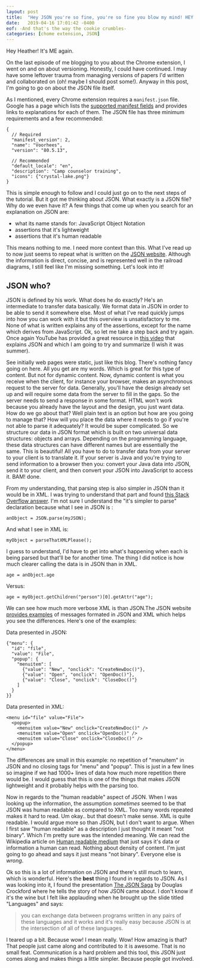 ```yaml
---
layout: post
title:  "Hey JSON you're so fine, you're so fine you blow my mind! HEY JSON!"
date:   2019-04-16 17:01:42 -0400
eof: -And that's the way the cookie crumbles-
categories: [chome extension, JSON]
---
```


Hey Heather! It's ME again.

On the last episode of me blogging to you about the Chrome extension, I went on
and on about versioning. Honestly, I could have continued. I may have some
leftover trauma from managing versions of papers I'd written and collaborated on
(oh! maybe I should post some!). Anyway in this post, I'm going to go on about
the JSON file itself.

As I mentioned, every Chrome extension requires a `manifest.json` file. Google
has a page which lists the [supported manifest fields][google-manifest] and
provides links to explanations for each of them. The JSON file has three minimum
requirements and a few recommended: 

```
{
  // Required
  "manifest_version": 2,
  "name": "Voorhees",
  "version": "80.5.13", 
  
  // Recommended
  "default_locale": "en",
  "description": "Camp counselor training",
  "icons": {"crystal-lake.png"}
}
```

This is simple enough to follow and I could just go on to the next steps of the
tutorial. But it got me thinking about JSON. What exactly is a JSON file? Why do
we even have it? A few things that come up when you search for an explanation on
JSON are:

- what its name stands for: JavaScript Object Notation 
- assertions that it's lightweight
- assertions that it's human readable

This means nothing to me. I need more context than this. What I've read up to
now just seems to repeat what is written on the [JSON website][json]. Although
the information is direct, concise, and is represented well in the railroad
diagrams, I still feel like I'm missing something. Let's look into it!

## JSON who?

JSON is defined by his work. What does he do exactly? He's an intermediate to
transfer data basically. We format data in JSON in order to be able to send it
somewhere else. Most of what I've read quickly jumps into how you can work with
it but this overview is unsatisfactory to me. None of what is written explains
any of the assertions, except for the name which derives from JavaScript. Ok, so
let me take a step back and try again. Once again YouTube has provided a great
resource in [this video][YT-json-navin] that explains JSON and which I am going
to try and summarize (I wish it was summer). 

See initially web pages were static, just like this blog. There's nothing fancy
going on here. All you get are my words. Which is great for this type of
content. But not for dynamic content. Now, dynamic content is what you receive
when the client, for instance your browser, makes an asynchronous request to
the server for data. Generally, you'll have the design already set up and will
require some data from the server to fill in the gaps. So the server needs to
send a response in some format. HTML won't work because you already have the
layout and the design, you just want data. How do we go about that? Well plain
text is an option but how are you going to manage that? How will you place the
data where it needs to go if you're not able to parse it adequately? It would be
super complicated. So we structure our data in JSON format which is built on two
universal data structures: objects and arrays. Depending on the programming
language, these data structures can have different names but are essentially the
same. This is beautiful! All you have to do to transfer data from your server to
your client is to translate it. If your server is Java and you're trying to send
information to a browser then you: convert your Java data into JSON, send it to
your client, and then convert your JSON into JavaScript to access it. BAM! done.

From my understanding, that parsing step is also simpler in JSON than it would
be in XML. I was trying to understand that part and found [this Stack Overflow
answer][SO-json-xml-comparison]. I'm not sure I understand the "it's simpler to
parse" declaration because what I see in JSON is : 

`anObject = JSON.parse(myJSON);`

And what I see in XML is:

`myObject = parseThatXMLPlease();`

I guess to understand, I'd have to get into what's happening when each is being
parsed but that'll be for another time. The thing I did notice is how much
clearer calling the data is in JSON than in XML.

`age = anObject.age`

Versus:

`age = myObject.getChildren("person")[0].getAttr("age");`

We can see how much more verbose XML is than JSON.The JSON website [provides
examples][json-example] of messages formated in JSON and XML which helps you see
the differences. Here's one of the examples: 

Data presented in JSON: 
```
{"menu": {
  "id": "file",
  "value": "File",
  "popup": {
    "menuitem": [
      {"value": "New", "onclick": "CreateNewDoc()"},
      {"value": "Open", "onclick": "OpenDoc()"},
      {"value": "Close", "onclick": "CloseDoc()"}
    ]
  }
}}
```
Data presented in XML:
```
<menu id="file" value="File">
  <popup>
    <menuitem value="New" onclick="CreateNewDoc()" />
    <menuitem value="Open" onclick="OpenDoc()" />
    <menuitem value="Close" onclick="CloseDoc()" />
  </popup>
</menu>

```

The differences are small in this example: no repetition of "menuitem" in JSON
and no closing tags for "menu" and "popup". This is just in a few lines so
imagine if we had 1000+ lines of data how much more repetition there would be. I
would guess that this is one of the things that makes JSON lightweight and it
probably helps with the parsing too.

Now in regards to the "human readable" aspect of JSON. When I was looking up the
information, the assumption *sometimes* seemed to be that JSON was human
readable as compared to XML. Too many words repeated makes it hard to read. Um
okay.. but that doesn't make sense. XML is quite readable. I would argue more so
than JSON, but I don't want to argue. When I first saw "human readable" as a
description I just thought it meant "not binary". Which I'm pretty sure was the
intended meaning. We can read the Wikipedia article on [Human readable
medium][wiki-human-readable] that just says it's data or information a human can
read. Nothing about density of content. I'm just going to go ahead and says it
just means "not binary". Everyone else is *wrong*.

Ok so this is a lot of information on JSON and there's still much to learn,
which is wonderful. Here's the **best** thing I found in regards to JSON. As I
was looking into it, I found the presentation [The JSON Saga][vimeo-json-saga]
by Douglas Crockford where he tells the story of how JSON came about. I don't
know if it's the wine but I felt like applauding when he brought up the slide
titled "Languages" and says: 

>you can exchange data between programs written in any pairs of these languages
>and it works and it's really easy because JSON is at the intersection of all of
>these languages.

I teared up a bit. Because wow! I mean really. Wow! How amazing is that? That
people just came along and contributed to it is awesome. That is no small feat.
Communication is a hard problem and this tool, this JSON just comes along and
makes things a little simpler. Because people got involved.

[google-manifest]: https://developer.chrome.com/extensions/manifest
[json]: https://www.json.org/
[YT-json-navin]: https://www.youtube.com/watch?v=JuFdz8f-cT4a
[SO-json-xml-comparison]: https://stackoverflow.com/a/4862530
[json-example]: http://json.org/example.html
[wiki-human-readable]: https://en.wikipedia.org/wiki/Human-readable_medium
[vimeo-json-saga]: https://vimeo.com/8692019
